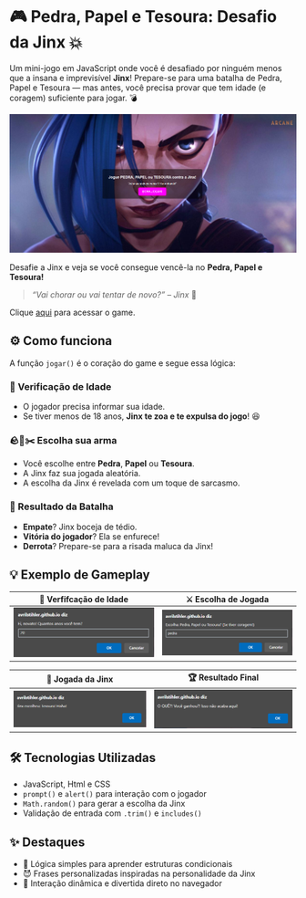 # 🎮 Pedra, Papel e Tesoura: Desafio da Jinx 💥

Um mini-jogo em JavaScript onde você é desafiado por ninguém menos que a insana e imprevisível **Jinx**! Prepare-se para uma batalha de Pedra, Papel e Tesoura — mas antes, você precisa provar que tem idade (e coragem) suficiente para jogar. 💣

![Tela Incial](images/tela.png)

Desafie a Jinx e veja se você consegue vencê-la no **Pedra, Papel e Tesoura!**

> _“Vai chorar ou vai tentar de novo?” – Jinx_ 🎯

Clique [aqui](https://avrilstihler.github.io/Pedra-papel-tesoura/) para acessar o game.

## ⚙️ Como funciona

A função `jogar()` é o coração do game e segue essa lógica:

### 🧒 Verificação de Idade

- O jogador precisa informar sua idade.
- Se tiver menos de 18 anos, **Jinx te zoa e te expulsa do jogo**! 😆

### 🪨📄✂️ Escolha sua arma

- Você escolhe entre **Pedra**, **Papel** ou **Tesoura**.
- A Jinx faz sua jogada aleatória.
- A escolha da Jinx é revelada com um toque de sarcasmo.

### 🥊 Resultado da Batalha

- **Empate**? Jinx boceja de tédio.
- **Vitória do jogador**? Ela se enfurece!
- **Derrota**? Prepare-se para a risada maluca da Jinx!

## 💡 Exemplo de Gameplay

| 👶 Verfifcação de Idade | ⚔️ Escolha de Jogada |
|---|---|
| ![Sua idade](images/idade.png) | ![Sua Jogada](images/jogada.png) |

| 🎲 Jogada da Jinx |🏆 Resultado Final
|---|---|
| ![Jogada da Jinx](images/jogadajinx.png) | ![Resultado Final](images/resultado.png) |

## 🛠️ Tecnologias Utilizadas

- JavaScript, Html e CSS
- `prompt()` e `alert()` para interação com o jogador
- `Math.random()` para gerar a escolha da Jinx
- Validação de entrada com `.trim()` e `includes()`

## ✨ Destaques

- 🧠 Lógica simples para aprender estruturas condicionais
- 😈 Frases personalizadas inspiradas na personalidade da Jinx
- 💬 Interação dinâmica e divertida direto no navegador

